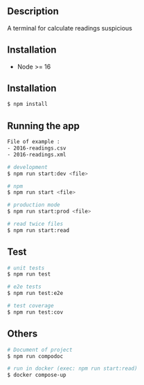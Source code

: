 

## Description
A terminal for calculate readings suspicious

## Installation
 - Node >= 16

## Installation

```bash
$ npm install
```

## Running the app

```bash
File of example :
- 2016-readings.csv
- 2016-readings.xml

# development
$ npm run start:dev <file>

# npm 
$ npm run start <file>

# production mode
$ npm run start:prod <file>

# read twice files
$ npm run start:read
```

## Test

```bash
# unit tests
$ npm run test

# e2e tests
$ npm run test:e2e

# test coverage
$ npm run test:cov
```

## Others

```bash
# Document of project
$ npm run compodoc

# run in docker (exec: npm run start:read)
$ docker compose-up

```
